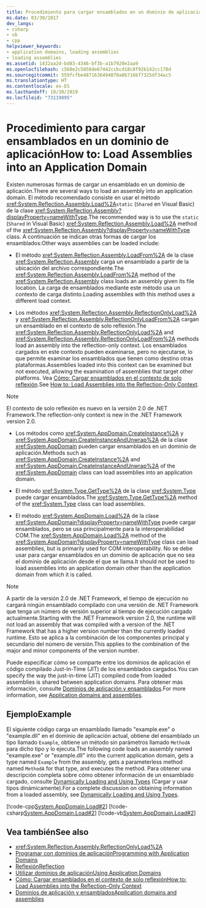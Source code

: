 ```yaml
---
title: Procedimiento para cargar ensamblados en un dominio de aplicación
ms.date: 03/30/2017
dev_langs:
- csharp
- vb
- cpp
helpviewer_keywords:
- application domains, loading assemblies
- loading assemblies
ms.assetid: 1432aa2d-bd83-4346-bf3b-a1b7920e2aa9
ms.openlocfilehash: c560e2c5858de67442ccbcd18c8f92b142cc178d
ms.sourcegitcommit: 559fcfbe4871636494870a8b716bf7325df34ac5
ms.translationtype: HT
ms.contentlocale: es-ES
ms.lasthandoff: 10/30/2019
ms.locfileid: "73119895"
---
```

# <a name="how-to-load-assemblies-into-an-application-domain"></a><span data-ttu-id="bc353-102">Procedimiento para cargar ensamblados en un dominio de aplicación</span><span class="sxs-lookup"><span data-stu-id="bc353-102">How to: Load Assemblies into an Application Domain</span></span>
<span data-ttu-id="bc353-103">Existen numerosas formas de cargar un ensamblado en un dominio de aplicación.</span><span class="sxs-lookup"><span data-stu-id="bc353-103">There are several ways to load an assembly into an application domain.</span></span> <span data-ttu-id="bc353-104">El método recomendado consiste en usar el método <xref:System.Reflection.Assembly.Load%2A>`static` (`Shared` en Visual Basic) de la clase <xref:System.Reflection.Assembly?displayProperty=nameWithType>.</span><span class="sxs-lookup"><span data-stu-id="bc353-104">The recommended way is to use the `static` (`Shared` in Visual Basic) <xref:System.Reflection.Assembly.Load%2A> method of the <xref:System.Reflection.Assembly?displayProperty=nameWithType> class.</span></span> <span data-ttu-id="bc353-105">A continuación se indican otras formas de cargar los ensamblados:</span><span class="sxs-lookup"><span data-stu-id="bc353-105">Other ways assemblies can be loaded include:</span></span>  
  
- <span data-ttu-id="bc353-106">El método <xref:System.Reflection.Assembly.LoadFrom%2A> de la clase <xref:System.Reflection.Assembly> carga un ensamblado a partir de la ubicación del archivo correspondiente.</span><span class="sxs-lookup"><span data-stu-id="bc353-106">The <xref:System.Reflection.Assembly.LoadFrom%2A> method of the <xref:System.Reflection.Assembly> class loads an assembly given its file location.</span></span> <span data-ttu-id="bc353-107">La carga de ensamblados mediante este método usa un contexto de carga distinto.</span><span class="sxs-lookup"><span data-stu-id="bc353-107">Loading assemblies with this method uses a different load context.</span></span>  
  
- <span data-ttu-id="bc353-108">Los métodos <xref:System.Reflection.Assembly.ReflectionOnlyLoad%2A> y <xref:System.Reflection.Assembly.ReflectionOnlyLoadFrom%2A> cargan un ensamblado en el contexto de solo reflexión.</span><span class="sxs-lookup"><span data-stu-id="bc353-108">The <xref:System.Reflection.Assembly.ReflectionOnlyLoad%2A> and <xref:System.Reflection.Assembly.ReflectionOnlyLoadFrom%2A> methods load an assembly into the reflection-only context.</span></span> <span data-ttu-id="bc353-109">Los ensamblados cargados en este contexto pueden examinarse, pero no ejecutarse, lo que permite examinar los ensamblados que tienen como destino otras plataformas.</span><span class="sxs-lookup"><span data-stu-id="bc353-109">Assemblies loaded into this context can be examined but not executed, allowing the examination of assemblies that target other platforms.</span></span> <span data-ttu-id="bc353-110">Vea [Cómo: Cargar ensamblados en el contexto de solo reflexión](../reflection-and-codedom/how-to-load-assemblies-into-the-reflection-only-context.md).</span><span class="sxs-lookup"><span data-stu-id="bc353-110">See [How to: Load Assemblies into the Reflection-Only Context](../reflection-and-codedom/how-to-load-assemblies-into-the-reflection-only-context.md).</span></span>  
  
> [!NOTE]
> <span data-ttu-id="bc353-111">El contexto de solo reflexión es nuevo en la versión 2.0 de .NET Framework.</span><span class="sxs-lookup"><span data-stu-id="bc353-111">The reflection-only context is new in the .NET Framework version 2.0.</span></span>  
  
- <span data-ttu-id="bc353-112">Los métodos como <xref:System.AppDomain.CreateInstance%2A> y <xref:System.AppDomain.CreateInstanceAndUnwrap%2A> de la clase <xref:System.AppDomain> pueden cargar ensamblados en un dominio de aplicación.</span><span class="sxs-lookup"><span data-stu-id="bc353-112">Methods such as <xref:System.AppDomain.CreateInstance%2A> and <xref:System.AppDomain.CreateInstanceAndUnwrap%2A> of the <xref:System.AppDomain> class can load assemblies into an application domain.</span></span>  
  
- <span data-ttu-id="bc353-113">El método <xref:System.Type.GetType%2A> de la clase <xref:System.Type> puede cargar ensamblados.</span><span class="sxs-lookup"><span data-stu-id="bc353-113">The <xref:System.Type.GetType%2A> method of the <xref:System.Type> class can load assemblies.</span></span>  
  
- <span data-ttu-id="bc353-114">El método <xref:System.AppDomain.Load%2A> de la clase <xref:System.AppDomain?displayProperty=nameWithType> puede cargar ensamblados, pero se usa principalmente para la interoperabilidad COM.</span><span class="sxs-lookup"><span data-stu-id="bc353-114">The <xref:System.AppDomain.Load%2A> method of the <xref:System.AppDomain?displayProperty=nameWithType> class can load assemblies, but is primarily used for COM interoperability.</span></span> <span data-ttu-id="bc353-115">No se debe usar para cargar ensamblados en un dominio de aplicación que no sea el dominio de aplicación desde el que se llama.</span><span class="sxs-lookup"><span data-stu-id="bc353-115">It should not be used to load assemblies into an application domain other than the application domain from which it is called.</span></span>  
  
> [!NOTE]
> <span data-ttu-id="bc353-116">A partir de la versión 2.0 de .NET Framework, el tiempo de ejecución no cargará ningún ensamblado compilado con una versión de .NET Framework que tenga un número de versión superior al tiempo de ejecución cargado actualmente.</span><span class="sxs-lookup"><span data-stu-id="bc353-116">Starting with the .NET Framework version 2.0, the runtime will not load an assembly that was compiled with a version of the .NET Framework that has a higher version number than the currently loaded runtime.</span></span> <span data-ttu-id="bc353-117">Esto se aplica a la combinación de los componentes principal y secundario del número de versión.</span><span class="sxs-lookup"><span data-stu-id="bc353-117">This applies to the combination of the major and minor components of the version number.</span></span>  
  
 <span data-ttu-id="bc353-118">Puede especificar cómo se comparte entre los dominios de aplicación el código compilado Just-In-Time (JIT) de los ensamblados cargados.</span><span class="sxs-lookup"><span data-stu-id="bc353-118">You can specify the way the just-in-time (JIT) compiled code from loaded assemblies is shared between application domains.</span></span> <span data-ttu-id="bc353-119">Para obtener más información, consulte [Dominios de aplicación y ensamblados](application-domains.md#application-domains-and-assemblies).</span><span class="sxs-lookup"><span data-stu-id="bc353-119">For more information, see [Application domains and assemblies](application-domains.md#application-domains-and-assemblies).</span></span>  
  
## <a name="example"></a><span data-ttu-id="bc353-120">Ejemplo</span><span class="sxs-lookup"><span data-stu-id="bc353-120">Example</span></span>  
 <span data-ttu-id="bc353-121">El siguiente código carga un ensamblado llamado "example.exe" o "example.dll" en el dominio de aplicación actual, obtiene del ensamblado un tipo llamado `Example`, obtiene un método sin parámetros llamado `MethodA` para dicho tipo y lo ejecuta.</span><span class="sxs-lookup"><span data-stu-id="bc353-121">The following code loads an assembly named "example.exe" or "example.dll" into the current application domain, gets a type named `Example` from the assembly, gets a parameterless method named `MethodA` for that type, and executes the method.</span></span> <span data-ttu-id="bc353-122">Para obtener una descripción completa sobre cómo obtener información de un ensamblado cargado, consulte [Dynamically Loading and Using Types](../reflection-and-codedom/dynamically-loading-and-using-types.md) (Cargar y usar tipos dinámicamente).</span><span class="sxs-lookup"><span data-stu-id="bc353-122">For a complete discussion on obtaining information from a loaded assembly, see [Dynamically Loading and Using Types](../reflection-and-codedom/dynamically-loading-and-using-types.md).</span></span>  
  
 [!code-cpp[System.AppDomain.Load#2](../../../samples/snippets/cpp/VS_Snippets_CLR_System/system.appdomain.load/cpp/source2.cpp#2)]
 [!code-csharp[System.AppDomain.Load#2](../../../samples/snippets/csharp/VS_Snippets_CLR_System/system.appdomain.load/cs/source2.cs#2)]
 [!code-vb[System.AppDomain.Load#2](../../../samples/snippets/visualbasic/VS_Snippets_CLR_System/system.appdomain.load/vb/source2.vb#2)]  
  
## <a name="see-also"></a><span data-ttu-id="bc353-123">Vea también</span><span class="sxs-lookup"><span data-stu-id="bc353-123">See also</span></span>

- <xref:System.Reflection.Assembly.ReflectionOnlyLoad%2A>
- [<span data-ttu-id="bc353-124">Programar con dominios de aplicación</span><span class="sxs-lookup"><span data-stu-id="bc353-124">Programming with Application Domains</span></span>](application-domains.md#programming-with-application-domains)
- [<span data-ttu-id="bc353-125">Reflexión</span><span class="sxs-lookup"><span data-stu-id="bc353-125">Reflection</span></span>](../reflection-and-codedom/reflection.md)
- [<span data-ttu-id="bc353-126">Utilizar dominios de aplicación</span><span class="sxs-lookup"><span data-stu-id="bc353-126">Using Application Domains</span></span>](use.md)
- [<span data-ttu-id="bc353-127">Cómo: Cargar ensamblados en el contexto de solo reflexión</span><span class="sxs-lookup"><span data-stu-id="bc353-127">How to: Load Assemblies into the Reflection-Only Context</span></span>](../reflection-and-codedom/how-to-load-assemblies-into-the-reflection-only-context.md)
- [<span data-ttu-id="bc353-128">Dominios de aplicación y ensamblados</span><span class="sxs-lookup"><span data-stu-id="bc353-128">Application domains and assemblies</span></span>](application-domains.md#application-domains-and-assemblies)
